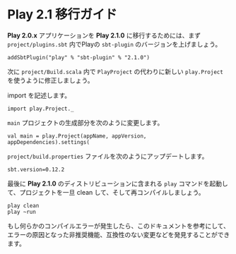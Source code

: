 <!-- translated -->
<!-- # Play 2.1 migration guide -->
# Play 2.1 移行ガイド

<!--
To migrate a **Play 2.0.x** application to **Play 2.1.0** first update Play's `sbt-plugin` in the `project/plugins.sbt` file:
-->
**Play 2.0.x** アプリケーションを **Play 2.1.0** に移行するためには、まず `project/plugins.sbt` 内でPlayの `sbt-plugin` のバージョンを上げましょう。

```
addSbtPlugin("play" % "sbt-plugin" % "2.1.0")
```

<!--
Now update the `project/Build.scala` file to use the new `play.Project` class instead of the `PlayProject` class:
-->
次に `project/Build.scala` 内で `PlayProject` の代わりに新しい `play.Project` を使うように修正しましょう。

<!--
First the import:
-->
import を記述します。

```
import play.Project._
```

<!--
Then the `main` project creation:
-->
`main` プロジェクトの生成部分を次のように変更します。

```
val main = play.Project(appName, appVersion, appDependencies).settings(
```

<!--
Lastly, update your `project/build.properties` file:
-->
`project/build.properties` ファイルを次のようにアップデートします。

```
sbt.version=0.12.2
```

<!--
Then clean and re-compile your project using the `play` command in the **Play 2.1.0** distribution:
-->
最後に **Play 2.1.0** のディストリビューションに含まれる `play` コマンドを起動して、プロジェクトを一旦 clean して、そして再コンパイルしましょう。

```
play clean
play ~run
```

<!--
If any compilation errors cropped up, this document will help you figure out what deprecations or incompatible changes may have caused the errors.
-->
もし何らかのコンパイルエラーが発生したら、このドキュメントを参考にして、エラーの原因となった非推奨機能、互換性のない変更などを発見することができます。
